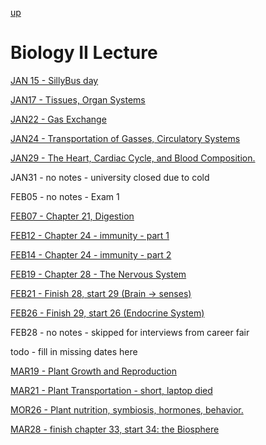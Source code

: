 [up](../../../index.md)

# Biology II Lecture

[JAN 15 - SillyBus day](./notes/JAN15.md)

[JAN17 - Tissues, Organ Systems](./notes/JAN17.md)

[JAN22 - Gas Exchange](./notes/JAN22.md)

[JAN24 - Transportation of Gasses, Circulatory Systems](./notes/JAN24.md)

[JAN29 - The Heart, Cardiac Cycle, and Blood Composition.](./notes/JAN29.md)

JAN31 - no notes - university closed due to cold

FEB05 - no notes - Exam 1

[FEB07 - Chapter 21, Digestion](./notes/FEB07.md)

[FEB12 - Chapter 24 - immunity - part 1](./notes/FEB12.md)

[FEB14 - Chapter 24 - immunity - part 2](./notes/FEB14.md)

[FEB19 - Chapter 28 - The Nervous System](./notes/FEB19.md)

[FEB21 - Finish 28, start 29 (Brain &rarr; senses)](./notes/FEB21.md)

[FEB26 - Finish 29, start 26 (Endocrine System)](./notes/FEB26.md)

FEB28 - no notes - skipped for interviews from career fair

todo - fill in missing dates here

[MAR19 - Plant Growth and Reproduction](./notes/MAR19.md)

[MAR21 - Plant Transportation - short, laptop died](./notes/MAR21.md)

[MOR26 - Plant nutrition, symbiosis, hormones, behavior.](./notes/MAR26.md)

[MAR28 - finish chapter 33, start 34: the Biosphere](./notes/MAR28.md)
